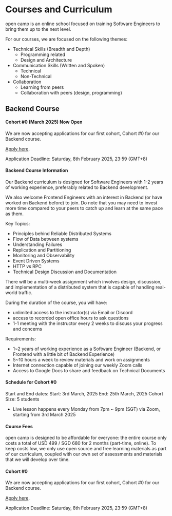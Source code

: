 # Courses and Curriculum

open camp is an online school focused on training Software
Engineers to bring them up to the next level.

For our courses, we are focused on the following themes:

- Technical Skills (Breadth and Depth)
    - Programming related
    - Design and Architecture
- Communication Skills (Written and Spoken)
    - Technical
    - Non-Technical
- Collaboration
    - Learning from peers
    - Collaboration with peers (design, programming)

## Backend Course

#### Cohort #0 (March 2025) Now Open

We are now accepting applications for our first cohort, Cohort #0 for our Backend course.

[Apply here](/docs/applications).

Application Deadline: Saturday, 8th February 2025, 23:59 (GMT+8)


#### Backend Course Information

Our Backend curriculum is designed for Software Engineers with 1-2 years of
working experience, preferably related to Backend development.

We also welcome Frontend Engineers with an interest in Backend (or have worked
on Backend before) to join. Do note that you may need to invest more time
compared to your peers to catch up and learn at the same pace as them.

Key Topics:
- Principles behind Reliable Distributed Systems
- Flow of Data between systems
- Understanding Failures
- Replication and Partitioning
- Monitoring and Observability
- Event Driven Systems
- HTTP vs RPC
- Technical Design Discussion and Documentation

There will be a multi-week assignment which involves design, discussion, and
implementation of a distributed system that is capable of handling real-world
traffic.

During the duration of the course, you will have:
- unlimited access to the instructor(s) via Email or Discord
- access to recorded open office hours to ask questions
- 1-1 meeting with the instructor every 2 weeks to discuss your progress and concerns

Requirements:
- 1~2 years of working experience as a Software Engineer (Backend, or Frontend with a little bit of Backend Experience)
- 5~10 hours a week to review materials and work on assignments
- Internet connection capable of joining our weekly Zoom calls
- Access to Google Docs to share and feedback on Technical Documents

#### Schedule for Cohort #0

Start and End dates:
    Start: 3rd March, 2025
    End: 25th March, 2025
Cohort Size: 5 students

- Live lesson happens every Monday from 7pm ~ 9pm (SGT) via Zoom, starting from 3rd March 2025

#### Course Fees

open camp is designed to be affordable for everyone: the entire course only
costs a total of USD 499 / SGD 680 for 2 months (part-time, online). To keep
costs low, we only use open source and free learning materials as part of our
curriculum, coupled with our own set of assessments and materials that we will
develop over time.


#### Cohort #0

We are now accepting applications for our first cohort, Cohort #0 for our Backend course.

[Apply here](/docs/applications).

Application Deadline: Saturday, 8th February 2025, 23:59 (GMT+8)

